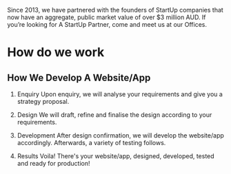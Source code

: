 
Since 2013, we have partnered with the founders of StartUp companies that now have an aggregate, public market value of over $3 million AUD. If you’re looking for A StartUp Partner, come and meet us at our Offices.

# How do we work

## How We Develop A Website/App

1. Enquiry
  Upon enquiry, we will analyse your requirements and give you a strategy proposal.

1. Design
  We will draft, refine and finalise the design according to your requirements.
  
1. Development
  After design confirmation, we will develop the website/app accordingly. Afterwards, a variety of testing follows.

1. Results
  Voila! There's your website/app, designed, developed, tested and ready for production!
